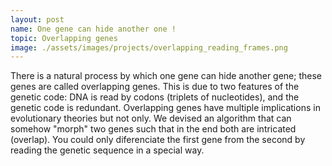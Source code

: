 ```yaml
---
layout: post
name: One gene can hide another one !
topic: Overlapping genes
image: ./assets/images/projects/overlapping_reading_frames.png
---
```

There is a natural process by which one gene can hide another gene; these genes
are called overlapping genes. This is due to two features of the genetic code:
DNA is read by codons (triplets of nucleotides), and the genetic code is
redundant. Overlapping genes have multiple implications in evolutionary theories
but not only. We devised an algorithm that can somehow "morph" two genes such
that in the end both are intricated (overlap). You could only diferenciate the
first gene from the second by reading the genetic sequence in a special way.
